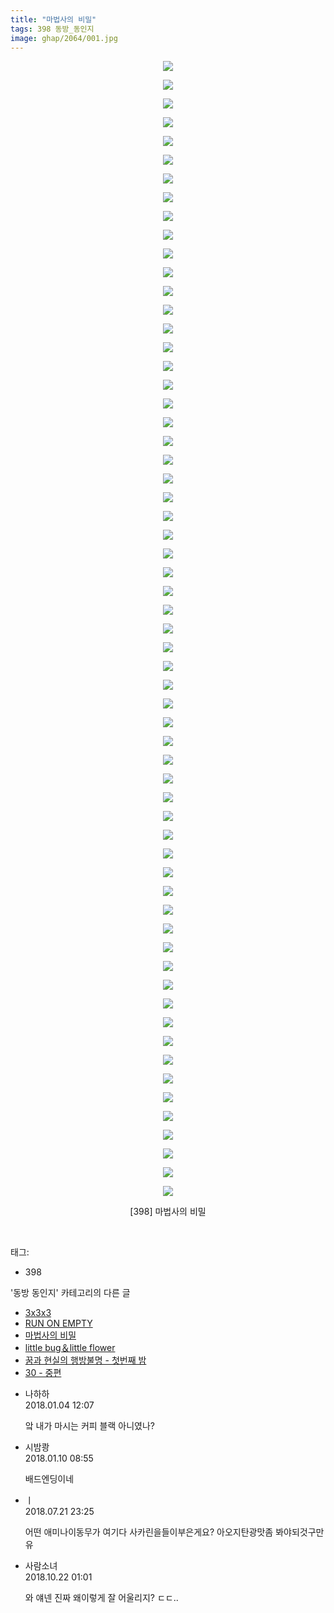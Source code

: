 ```yaml
---
title: "마법사의 비밀"
tags: 398 동방_동인지
image: ghap/2064/001.jpg
---
```

<div class="article">
<p style="text-align: center; clear: none; float: none;"><img src="{{ site.nasurl }}/ghap/2064/001.jpg"/></p>
<p style="text-align: center; clear: none; float: none;"><img src="{{ site.nasurl }}/ghap/2064/002.jpg"/></p>
<p style="text-align: center; clear: none; float: none;"><img src="{{ site.nasurl }}/ghap/2064/003.jpg"/></p>
<p style="text-align: center; clear: none; float: none;"><img src="{{ site.nasurl }}/ghap/2064/004.jpg"/></p>
<p style="text-align: center; clear: none; float: none;"><img src="{{ site.nasurl }}/ghap/2064/005.jpg"/></p>
<p style="text-align: center; clear: none; float: none;"><img src="{{ site.nasurl }}/ghap/2064/006.jpg"/></p>
<p style="text-align: center; clear: none; float: none;"><img src="{{ site.nasurl }}/ghap/2064/007.jpg"/></p>
<p style="text-align: center; clear: none; float: none;"><img src="{{ site.nasurl }}/ghap/2064/008.jpg"/></p>
<p style="text-align: center; clear: none; float: none;"><img src="{{ site.nasurl }}/ghap/2064/009.jpg"/></p>
<p style="text-align: center; clear: none; float: none;"><img src="{{ site.nasurl }}/ghap/2064/010.jpg"/></p>
<p style="text-align: center; clear: none; float: none;"><img src="{{ site.nasurl }}/ghap/2064/011.jpg"/></p>
<p style="text-align: center; clear: none; float: none;"><img src="{{ site.nasurl }}/ghap/2064/012.jpg"/></p>
<p style="text-align: center; clear: none; float: none;"><img src="{{ site.nasurl }}/ghap/2064/013.jpg"/></p>
<p style="text-align: center; clear: none; float: none;"><img src="{{ site.nasurl }}/ghap/2064/014.jpg"/></p>
<p style="text-align: center; clear: none; float: none;"><img src="{{ site.nasurl }}/ghap/2064/015.jpg"/></p>
<p style="text-align: center; clear: none; float: none;"><img src="{{ site.nasurl }}/ghap/2064/016.jpg"/></p>
<p style="text-align: center; clear: none; float: none;"><img src="{{ site.nasurl }}/ghap/2064/017.jpg"/></p>
<p style="text-align: center; clear: none; float: none;"><img src="{{ site.nasurl }}/ghap/2064/018.jpg"/></p>
<p style="text-align: center; clear: none; float: none;"><img src="{{ site.nasurl }}/ghap/2064/019.jpg"/></p>
<p style="text-align: center; clear: none; float: none;"><img src="{{ site.nasurl }}/ghap/2064/020.jpg"/></p>
<p style="text-align: center; clear: none; float: none;"><img src="{{ site.nasurl }}/ghap/2064/021.jpg"/></p>
<p style="text-align: center; clear: none; float: none;"><img src="{{ site.nasurl }}/ghap/2064/022.jpg"/></p>
<p style="text-align: center; clear: none; float: none;"><img src="{{ site.nasurl }}/ghap/2064/023.jpg"/></p>
<p style="text-align: center; clear: none; float: none;"><img src="{{ site.nasurl }}/ghap/2064/024.jpg"/></p>
<p style="text-align: center; clear: none; float: none;"><img src="{{ site.nasurl }}/ghap/2064/025.jpg"/></p>
<p style="text-align: center; clear: none; float: none;"><img src="{{ site.nasurl }}/ghap/2064/026.jpg"/></p>
<p style="text-align: center; clear: none; float: none;"><img src="{{ site.nasurl }}/ghap/2064/027.jpg"/></p>
<p style="text-align: center; clear: none; float: none;"><img src="{{ site.nasurl }}/ghap/2064/028.jpg"/></p>
<p style="text-align: center; clear: none; float: none;"><img src="{{ site.nasurl }}/ghap/2064/029.jpg"/></p>
<p style="text-align: center; clear: none; float: none;"><img src="{{ site.nasurl }}/ghap/2064/030.jpg"/></p>
<p style="text-align: center; clear: none; float: none;"><img src="{{ site.nasurl }}/ghap/2064/031.jpg"/></p>
<p style="text-align: center; clear: none; float: none;"><img src="{{ site.nasurl }}/ghap/2064/032.jpg"/></p>
<p style="text-align: center; clear: none; float: none;"><img src="{{ site.nasurl }}/ghap/2064/033.jpg"/></p>
<p style="text-align: center; clear: none; float: none;"><img src="{{ site.nasurl }}/ghap/2064/034.jpg"/></p>
<p style="text-align: center; clear: none; float: none;"><img src="{{ site.nasurl }}/ghap/2064/035.jpg"/></p>
<p style="text-align: center; clear: none; float: none;"><img src="{{ site.nasurl }}/ghap/2064/036.jpg"/></p>
<p style="text-align: center; clear: none; float: none;"><img src="{{ site.nasurl }}/ghap/2064/037.jpg"/></p>
<p style="text-align: center; clear: none; float: none;"><img src="{{ site.nasurl }}/ghap/2064/038.jpg"/></p>
<p style="text-align: center; clear: none; float: none;"><img src="{{ site.nasurl }}/ghap/2064/039.jpg"/></p>
<p style="text-align: center; clear: none; float: none;"><img src="{{ site.nasurl }}/ghap/2064/040.jpg"/></p>
<p style="text-align: center; clear: none; float: none;"><img src="{{ site.nasurl }}/ghap/2064/041.jpg"/></p>
<p style="text-align: center; clear: none; float: none;"><img src="{{ site.nasurl }}/ghap/2064/042.jpg"/></p>
<p style="text-align: center; clear: none; float: none;"><img src="{{ site.nasurl }}/ghap/2064/043.jpg"/></p>
<p style="text-align: center; clear: none; float: none;"><img src="{{ site.nasurl }}/ghap/2064/044.jpg"/></p>
<p style="text-align: center; clear: none; float: none;"><img src="{{ site.nasurl }}/ghap/2064/045.jpg"/></p>
<p style="text-align: center; clear: none; float: none;"><img src="{{ site.nasurl }}/ghap/2064/046.jpg"/></p>
<p style="text-align: center; clear: none; float: none;"><img src="{{ site.nasurl }}/ghap/2064/047.jpg"/></p>
<p style="text-align: center; clear: none; float: none;"><img src="{{ site.nasurl }}/ghap/2064/048.jpg"/></p>
<p style="text-align: center; clear: none; float: none;"><img src="{{ site.nasurl }}/ghap/2064/049.jpg"/></p>
<p style="text-align: center; clear: none; float: none;"><img src="{{ site.nasurl }}/ghap/2064/050.jpg"/></p>
<p style="text-align: center; clear: none; float: none;"><img src="{{ site.nasurl }}/ghap/2064/051.jpg"/></p>
<p style="text-align: center; clear: none; float: none;"><img src="{{ site.nasurl }}/ghap/2064/052.jpg"/></p>
<p style="text-align: center; clear: none; float: none;"><img src="{{ site.nasurl }}/ghap/2064/053.jpg"/></p>
<p style="text-align: center; clear: none; float: none;"><img src="{{ site.nasurl }}/ghap/2064/054.jpg"/></p>
<p style="text-align: center; clear: none; float: none;"><img src="{{ site.nasurl }}/ghap/2064/055.jpg"/></p>
<p style="text-align: center; clear: none; float: none;"><img src="{{ site.nasurl }}/ghap/2064/056.jpg"/></p>
<p style="text-align: center; clear: none; float: none;"><img src="{{ site.nasurl }}/ghap/2064/057.jpg"/></p>
<p style="text-align: center; clear: none; float: none;"><img src="{{ site.nasurl }}/ghap/2064/058.jpg"/></p>
<p style="text-align: center; clear: none; float: none;"><img src="{{ site.nasurl }}/ghap/2064/059.jpg"/></p>
<p style="text-align: center; clear: none; float: none;"><img src="{{ site.nasurl }}/ghap/2064/060.jpg"/></p>
<p style="text-align: center; clear: none; float: none;"><img src="{{ site.nasurl }}/ghap/2064/061.jpg"/></p>
<p style="text-align: center; clear: none; float: none;">[398] 마법사의 비밀</p>
<p><br/></p>
</div><div class="tagTrail">
<p>태그: </p>
<ul>
<li>398</li>
</ul>
</div><div class="another">
<p>'동방 동인지' 카테고리의 다른 글</p>
<ul>
<li><a href="/2016-09-09-ghap_2067">3x3x3</a></li>
<li><a href="/2016-09-09-ghap_2066">RUN ON EMPTY</a></li>
<li><a href="/2016-09-09-ghap_2064">마법사의 비밀</a></li>
<li><a href="/2016-09-09-ghap_2063">little bug＆little flower</a></li>
<li><a href="/2016-09-09-ghap_2062">꿈과 현실의 행방불명 - 첫번째 밤</a></li>
<li><a href="/2016-09-08-ghap_2060">30 - 중편</a></li>
</ul>
</div><div class="cb_module cb_fluid">
<div class="cb_wrt cb_profile">
<div class="comment">
<ul>
<li class="cb_thumb_off" id="comment15166239">
<div class="cb_comment_area">
<div class="cb_info_area">
<div class="cb_section">
<span class="cb_nick_name">나하하</span>
</div>
<div class="cb_section">
<span class="cb_date">2018.01.04 12:07 </span>
</div>
</div>
<div class="cb_dsc_comment">
<p class="cb_dsc">
											앜 내가 마시는 커피 블랙 아니였나?
										</p>
</div>
</div></li>
<li class="cb_thumb_off" id="comment15170858">
<div class="cb_comment_area">
<div class="cb_info_area">
<div class="cb_section">
<span class="cb_nick_name">시밤쾅</span>
</div>
<div class="cb_section">
<span class="cb_date">2018.01.10 08:55 </span>
</div>
</div>
<div class="cb_dsc_comment">
<p class="cb_dsc">
											배드엔딩이네 
										</p>
</div>
</div></li>
<li class="cb_thumb_off" id="comment15291413">
<div class="cb_comment_area">
<div class="cb_info_area">
<div class="cb_section">
<span class="cb_nick_name">ㅣ</span>
</div>
<div class="cb_section">
<span class="cb_date">2018.07.21 23:25 </span>
</div>
</div>
<div class="cb_dsc_comment">
<p class="cb_dsc">
											어떤 애미나이동무가 여기다 사카린을들이부은게요? 아오지탄광맛좀 봐야되것구만유
										</p>
</div>
</div></li>
<li class="cb_thumb_off" id="comment15359383">
<div class="cb_comment_area">
<div class="cb_info_area">
<div class="cb_section">
<span class="cb_nick_name">사람소녀</span>
</div>
<div class="cb_section">
<span class="cb_date">2018.10.22 01:01 </span>
</div>
</div>
<div class="cb_dsc_comment">
<p class="cb_dsc">
											와 얘넨 진짜 왜이렇게 잘 어울리지? ㄷㄷ..
										</p>
</div>
</div></li>
</ul>
</div>
</div><!-- commentList close -->
</div>